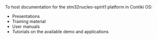 To host documentation for the stm32nucleo-spirit1 platform in Contiki OS:

 * Presentations
 * Training material
 * User manuals
 * Tutorials on the available demo and applications
